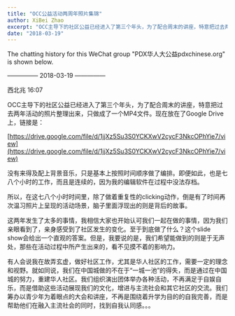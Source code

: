 ```yaml
---
title: "OCC公益活动两周年照片集锦"
author: XiBei Zhao
excerpt: "OCC主导下的社区公益已经进入了第三个年头，为了配合周末的讲座，特意把过去两年活动的照片整理出来，只做成了一个MP4文件。没有来得及配上背景音乐，只是基本上按照时间顺序做了编排。在这七八个小时时间里，除了做着重复性的clicking动作，倒是有了时间再次温习照片上呈现的活动场景，脑子里面浮现出的则是背后的故事。"
date: "2018-03-19"
---
```


The chatting history for this WeChat group "PDX华人大公益pdxchinese.org" is shown below.

—————  2018-03-19  —————

西北兆  16:07

OCC主导下的社区公益已经进入了第三个年头，为了配合周末的讲座，特意把过去两年活动的照片整理出来，只做成了一个MP4文件。现在放在了Google Drive上，链接是：

[https://drive.google.com/file/d/1jjXz5Su3S0YCKXwV2cycF3NkcOPhYie7/view](https://drive.google.com/file/d/1jjXz5Su3S0YCKXwV2cycF3NkcOPhYie7/view)

没有来得及配上背景音乐，只是基本上按照时间顺序做了编排。即便如此，也是七八个小时的工作，而且是连续的，因为我的编辑软件在过程中没法存档。

所以，在这七八个小时时间里，除了做着重复性的clicking动作，倒是有了时间再次温习照片上呈现的活动场景，脑子里面浮现出的则是背后的故事。

这两年发生了太多的事情，我相信大家也开始认可我们一起在做的事情，因为我们亲眼看到了，亲身感受到了社区发生的变化。至于到底做了什么？这个slide show会给出一个直观的答案。但是，我要说的是，我们希望能做到的则是于无声处，那些在活动过程中所产生出来的，看不见摸不着的影响力。

有人会说我在故弄玄虚，做好社区工作，尤其是华人社区的工作，需要一定的理念和视野。就如同说，我们在中国城做的不在于“一城一池”的得失，而是通过在中国城的努力，重建华人社区。我们组织演出团体举办各种活动，不再满足于自娱自乐，而是借助这些活动展现我们的文化，增进与主流社会和其它社区的交流。我们筹办以青少年为着眼点的大会和讲座，不再是围绕着升学为目的的自我完善，而是帮助他们在融入主流社会的同时，找到自我认同感。。。
